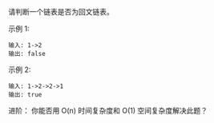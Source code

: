 请判断一个链表是否为回文链表。

示例 1:
```
输入: 1->2
输出: false
```

示例 2:
```
输入: 1->2->2->1
输出: true
```

进阶：
你能否用 O(n) 时间复杂度和 O(1) 空间复杂度解决此题？
